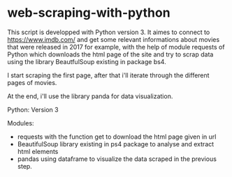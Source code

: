 # web-scraping-with-python

This script is developped with Python version 3.
It aimes to connect to https://www.imdb.com/ and get some relevant informations about movies that were released in 2017 for example,
with the help of module requests of Python which downloads the html page of the site and try to scrap data using the library BeautfulSoup existing in package bs4.

I start scraping the first page, after that i'll iterate through the different pages of movies.

At the end, i'll use the library panda for data visualization.

Python: Version 3

Modules:
- requests with the function get to download the html page given in url
- BeautifulSoup library existing in ps4 package to analyse and extract html elements
- pandas using dataframe to visualize the data scraped in the previous step.
